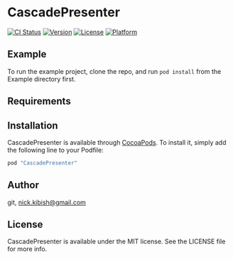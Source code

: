 # CascadePresenter

[![CI Status](http://img.shields.io/travis/git/CascadePresenter.svg?style=flat)](https://travis-ci.org/git/CascadePresenter)
[![Version](https://img.shields.io/cocoapods/v/CascadePresenter.svg?style=flat)](http://cocoapods.org/pods/CascadePresenter)
[![License](https://img.shields.io/cocoapods/l/CascadePresenter.svg?style=flat)](http://cocoapods.org/pods/CascadePresenter)
[![Platform](https://img.shields.io/cocoapods/p/CascadePresenter.svg?style=flat)](http://cocoapods.org/pods/CascadePresenter)

## Example

To run the example project, clone the repo, and run `pod install` from the Example directory first.

## Requirements

## Installation

CascadePresenter is available through [CocoaPods](http://cocoapods.org). To install
it, simply add the following line to your Podfile:

```ruby
pod "CascadePresenter"
```

## Author

git, nick.kibish@gmail.com

## License

CascadePresenter is available under the MIT license. See the LICENSE file for more info.
